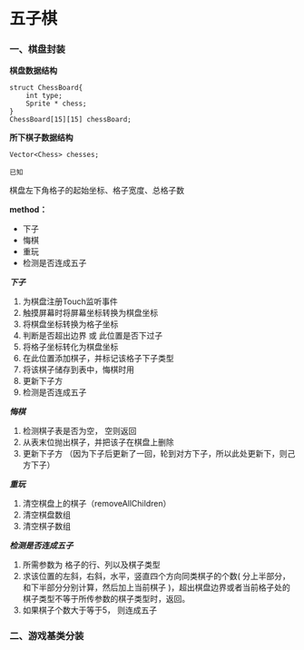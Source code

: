 # 五子棋

### 一、棋盘封装

**棋盘数据结构**  

````
struct ChessBoard{
	int type;
	Sprite * chess;
}
ChessBoard[15][15] chessBoard;
````

**所下棋子数据结构**
	

	Vector<Chess> chesses;

`已知`

棋盘左下角格子的起始坐标、格子宽度、总格子数  

**method：**  

* 下子
* 悔棋  
* 重玩  
* 检测是否连成五子

***下子***

1. 为棋盘注册Touch监听事件
2. 触摸屏幕时将屏幕坐标转换为棋盘坐标 
3. 将棋盘坐标转换为格子坐标
4. 判断是否超出边界 或 此位置是否下过子
5. 将格子坐标转化为棋盘坐标
6. 在此位置添加棋子，并标记该格子下子类型
7. 将该棋子储存到表中，悔棋时用
8. 更新下子方
9. 检测是否连成五子

***悔棋***

1. 检测棋子表是否为空， 空则返回
2. 从表末位抛出棋子，并把该子在棋盘上删除
3. 更新下子方 （因为下子后更新了一回，轮到对方下子，所以此处更新下，则己方下子）

***重玩***

1. 清空棋盘上的棋子（removeAllChildren）
2. 清空棋盘数组
3. 清空棋子数组

***检测是否连成五子***

1. 所需参数为 格子的行、列以及棋子类型
2. 求该位置的左斜，右斜，水平，竖直四个方向同类棋子的个数( 分上半部分，和下半部分分别计算，然后加上当前棋子 )，超出棋盘边界或者当前格子处的棋子类型不等于所传参数的棋子类型时，返回。
3. 如果棋子个数大于等于5， 则连成五子

### 二、游戏基类分装



